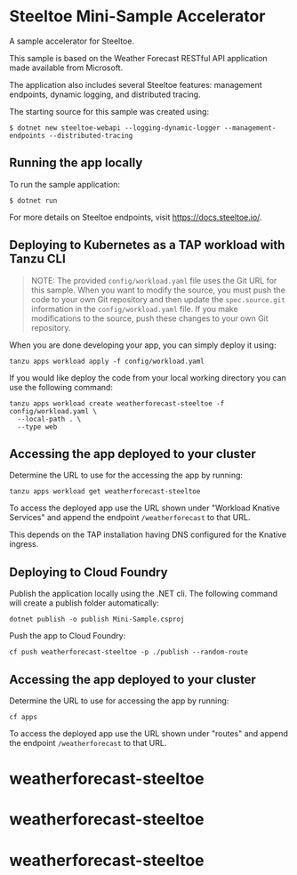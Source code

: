# Steeltoe Mini-Sample Accelerator

A sample accelerator for Steeltoe.

This sample is based on the Weather Forecast RESTful API application made available from Microsoft.

The application also includes several Steeltoe features: management endpoints, dynamic logging, and distributed tracing.

The starting source for this sample was created using:
```
$ dotnet new steeltoe-webapi --logging-dynamic-logger --management-endpoints --distributed-tracing
```

## Running the app locally

To run the sample application:

```
$ dotnet run
```

For more details on Steeltoe endpoints, visit https://docs.steeltoe.io/.

## Deploying to Kubernetes as a TAP workload with Tanzu CLI

> NOTE: The provided `config/workload.yaml` file uses the Git URL for this sample. When you want to modify the source, you must push the code to your own Git repository and then update the `spec.source.git` information in the `config/workload.yaml` file.
If you make modifications to the source, push these changes to your own Git repository.

When you are done developing your app, you can simply deploy it using:

```
tanzu apps workload apply -f config/workload.yaml
```

If you would like deploy the code from your local working directory you can use the following command:

```
tanzu apps workload create weatherforecast-steeltoe -f config/workload.yaml \
  --local-path . \
  --type web
```

## Accessing the app deployed to your cluster

Determine the URL to use for the accessing the app by running:

```
tanzu apps workload get weatherforecast-steeltoe
```

To access the deployed app use the URL shown under "Workload Knative Services" and append the endpoint `/weatherforecast` to that URL.

This depends on the TAP installation having DNS configured for the Knative ingress.

## Deploying to Cloud Foundry

Publish the application locally using the .NET cli. The following command will create a publish folder automatically:

```
dotnet publish -o publish Mini-Sample.csproj
```

Push the app to Cloud Foundry:

```
cf push weatherforecast-steeltoe -p ./publish --random-route
```

## Accessing the app deployed to your cluster

Determine the URL to use for accessing the app by running:

```
cf apps
```

To access the deployed app use the URL shown under "routes" and append the endpoint `/weatherforecast` to that URL.
# weatherforecast-steeltoe
# weatherforecast-steeltoe
# weatherforecast-steeltoe
